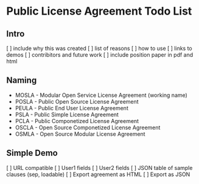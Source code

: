 # Public License Agreement Todo List

## Intro
[ ] include why this was created
[ ] list of reasons
[ ] how to use
[ ] links to demos
[ ] contribitors and future work
[ ] include position paper in pdf and html

## Naming
* MOSLA - Modular Open Service License Agreement (working name)
* POSLA - Public Open Source License Agreement
* PEULA - Public End User License Agreement
* PSLA  - Public Simple License Agreement
* PCLA  - Public Componetized License Agreement
* OSCLA - Open Source Componetized License Agreement
* OSMLA - Open Source Modular License Agreement

## Simple Demo
[ ] URL compatible 
[ ] User1 fields
[ ] User2 fields
[ ] JSON table of sample clauses (sep, loadable)
[ ] Export agreement as HTML
[ ] Export as JSON


